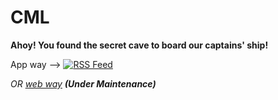 # CML

**Ahoy! You found the secret cave to board our captains' ship!**

App way -->  [![RSS Feed](https://www.rssboard.org/images/syndicated-feed-icon.gif)](https://prowdfrypan.github.io/CML/feed.xml)

*OR [web way](https://prowdfrypan.github.io/CML/) ***(Under Maintenance)****
